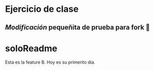 # Ejercicio de clase

## _Modificación_ **pequeñita** de prueba para fork :mega:
# soloReadme
Esta es la feature B. Hoy es su primerito día.
